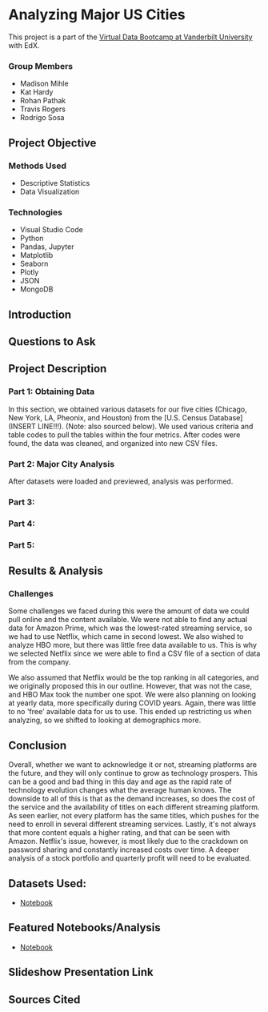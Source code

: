 # Analyzing Major US Cities 

This project is a part of the [Virtual Data Bootcamp at Vanderbilt University](https://bootcamps.vanderbilt.edu) with EdX. 

### Group Members 
* Madison Mihle
* Kat Hardy
* Rohan Pathak
* Travis Rogers
* Rodrigo Sosa

## Project Objective


### Methods Used
* Descriptive Statistics 
* Data Visualization

### Technologies
* Visual Studio Code
* Python
* Pandas, Jupyter 
* Matplotlib
* Seaborn
* Plotly 
* JSON
* MongoDB 

## Introduction 

## Questions to Ask


## Project Description

### Part 1: Obtaining Data 
In this section, we obtained various datasets for our five cities (Chicago, New York, LA, Pheonix, and Houston) from the [U.S. Census Database](INSERT LINE!!!). (Note: also sourced below). We used various criteria and table codes to pull the tables within the four metrics. After codes were found, the data was  cleaned, and organized into new CSV files. 

### Part 2: Major City Analysis 
After datasets were loaded and previewed, analysis was performed. 



### Part 3: 



### Part 4: 



### Part 5:


## Results & Analysis 


### Challenges 
Some challenges we faced during this were the amount of data we could pull online and the content available. We were not able to find any actual data for Amazon Prime, which was the lowest-rated streaming service, so we had to use Netflix, which came in second lowest. We also wished to analyze HBO more, but there was little free data available to us. This is why we selected Netflix since we were able to find a CSV file of a section of data from the company. 

We also assumed that Netflix would be the top ranking in all categories, and we originally proposed this in our outline. However, that was not the case, and HBO Max took the number one spot. We were also planning on looking at yearly data, more specifically during COVID years. Again, there was little to no 'free' available data for us to use. This ended up restricting us when analyzing, so we shifted to looking at demographics more.

## Conclusion
Overall, whether we want to acknowledge it or not, streaming platforms are the future, and they will only continue to grow as technology prospers. This can be a good and bad thing in this day and age as the rapid rate of technology evolution changes what the average human knows. The downside to all of this is that as the demand increases, so does the cost of the service and the availability of titles on each different streaming platform. As seen earlier, not every platform has the same titles, which pushes for the need to enroll in several different streaming services. Lastly, it's not always that more content equals a higher rating, and that can be seen with Amazon. Netflix's issue, however, is most likely due to the crackdown on password sharing and constantly increased costs over time. A deeper analysis of a stock portfolio and quarterly profit will need to be evaluated.  

## Datasets Used: 
* [Notebook](link)

## Featured Notebooks/Analysis
* [Notebook](link)


## Slideshow Presentation Link


## Sources Cited 